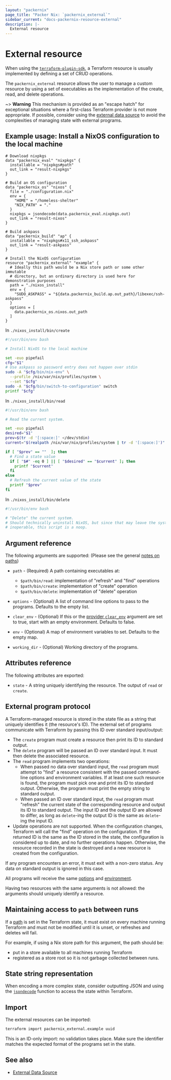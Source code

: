 ```yaml
---
layout: "packernix"
page_title: "Packer Nix: `packernix_external`"
sidebar_current: "docs-packernix-resource-external"
description: |-
  External resource
---
```


# External resource

When using the
[`terraform-plugin-sdk`](https://github.com/hashicorp/terraform-plugin-sdk), a
Terraform resource is usually implemented by defining a set of CRUD operations.

The `packernix_external` resource allows the user to manage a custom resource by
using a set of executables as the implementation of the create, read, and delete
operations.

~> **Warning** This mechanism is provided as an "escape hatch" for exceptional
situations where a first-class Terraform provider is not more appropriate. If
possible, consider using the [external data source](../d/external.html) to avoid
the complexities of managing state with external programs.

## Example usage: Install a NixOS configuration to the local machine

```hcl
# Download nixpkgs
data "packernix_eval" "nixpkgs" {
  installable = "nixpkgs#path"
  out_link = "result-nixpkgs"
}

# Build an OS configuration
data "packernix_os" "nixos" {
  file = "./configuration.nix"
  env = {
    "HOME" = "/homeless-shelter"
    "NIX_PATH" = "."
  }
  nixpkgs = jsondecode(data.packernix_eval.nixpkgs.out)
  out_link = "result-nixos"
}

# Build askpass
data "packernix_build" "ap" {
  installable = "nixpkgs#x11_ssh_askpass"
  out_link = "result-askpass"
}

# Install the NixOS configuration
resource "packernix_external" "example" {
  # Ideally this path would be a Nix store path or some other immutable
  # directory, but an ordinary directory is used here for demonstration purposes
  path = "./nixos_install"
  env = {
    "SUDO_ASKPASS" = "${data.packernix_build.ap.out_path}/libexec/ssh-askpass"
  }
  options = [
    data.packernix_os.nixos.out_path
  ]
}
```

In `./nixos_install/bin/create`

```sh
#!/usr/bin/env bash

# Install NixOS to the local machine

set -euo pipefail
cfg="$1"
# Use askpass so password entry does not happen over stdin
sudo -A "$cfg/bin/nix-env" \
  --profile /nix/var/nix/profiles/system \
  --set "$cfg"
sudo -A "$cfg/bin/switch-to-configuration" switch
printf "$cfg"
```

In `./nixos_install/bin/read`

```sh
#!/usr/bin/env bash

# Read the current system.

set -euo pipefail
desired="$1"
prev=$(tr -d '[:space:]' </dev/stdin)
current="$(realpath /nix/var/nix/profiles/system | tr -d '[:space:]')"

if [ "$prev" == ""  ]; then
  # Find a state value
  if [ "$#" -eq 0 ] || [ "$desired" == "$current" ]; then
    printf "$current"
  fi
else
  # Refresh the current value of the state
  printf "$prev"
fi
```

In `./nixos_install/bin/delete`

```sh
#!/usr/bin/env bash

# "Delete" the current system.
# Should technically uninstall NixOS, but since that may leave the system
# inoperable, this script is a noop.
```

## Argument reference

The following arguments are supported: (Please see the general
[notes on paths](../index.html#notes-on-paths))

- `path` - (Required) A path containing executables at:

  - `$path/bin/read`: implementation of "refresh" and "find" operations
  - `$path/bin/create`: implementation of "create" operation
  - `$path/bin/delete`: implementation of "delete" operation

- `options` - (Optional) A list of command line options to pass to the programs.
  Defaults to the empty list.

- `clear_env` - (Optional) If this or the
  [provider `clear_env`](../index.html#clear_env) argument are set to true,
  start with an empty environment. Defaults to false.

- `env` - (Optional) A map of environment variables to set. Defaults to the
  empty map.

- `working_dir` - (Optional) Working directory of the programs.

## Attributes reference

The following attributes are exported:

- `state` - A string uniquely identifying the resource. The output of `read` or
  `create`.

## External program protocol

A Terraform-managed resource is stored in the state file as a string that
uniquely identifies it (the resource's ID). The external set of programs
communicate with Terraform by passing this ID over standard input/output:

- The `create` program must create a resource then print its ID to standard
  output.
- The `delete` program will be passed an ID over standard input. It must then
  delete the associated resource.
- The `read` program implements two operations:
  - When passed no data over standard input, the `read` program must attempt to
    "find" a resource consistent with the passed command-line options and
    environment variables. If at least one such resource is found, the program
    must pick one and print its ID to standard output. Otherwise, the program
    must print the empty string to standard output.
  - When passed an ID over standard input, the `read` program must "refresh" the
    current state of the corresponding resource and output its ID to standard
    output. The input ID and the output ID are allowed to differ, as long as
    `delete`-ing the output ID is the same as `delete`-ing the input ID.
- Update operations are not supported. When the configuration changes, Terraform
  will call the "find" operation on the configuration. If the returned ID is the
  same as the ID stored in the state, the configuration is considered up to
  date, and no further operations happen. Otherwise, the resource recorded in
  the state is destroyed and a new resource is created from the configuration.

If any program encounters an error, it must exit with a non-zero status. Any
data on standard output is ignored in this case.

All programs will receive the same [options](#options) and [environment](#env).

Having two resources with the same arguments is not allowed: the arguments
should uniquely identify a resource.

## Maintaining access to `path` between runs

If a [path](#path) is set in the Terraform state, it must exist on every machine
running Terraform and must not be modified until it is unset, or refreshes and
deletes will fail.

For example, if using a Nix store path for this argument, the path should be:

- put in a store available to all machines running Terraform
- registered as a store root so it is not garbage collected between runs.

## State string representation

When encoding a more complex state, consider outputting JSON and using the
[`jsondecode`](https://www.terraform.io/docs/configuration/functions/jsondecode.html)
function to access the state within Terraform.

## Import

The external resources can be imported:

```sh
terraform import packernix_external.example uuid
```

This is an ID-only import: no validation takes place. Make sure the identifier
matches the expected format of the programs set in the state.

## See also

- [External Data Source](https://registry.terraform.io/providers/hashicorp/external/latest/docs/data-sources/data_source)
